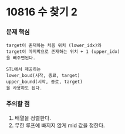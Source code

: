 # 10816 수 찾기 2

### 문제 핵심
```
target이 존재하는 처음 위치 (lower_idx)와
target이 마지막으로 존재하는 위치 + 1 (upper_idx) 
을 빼주면된다.

STL에서 제공하는 
lower_boud(시작, 종료, target) 
upper_bound(시작, 종료, target)
을 사용하도 된다.
```

### 주의할 점
1. 배열을 정렬한다.
2. 무한 루프에 빠지지 않게 mid 값을 정한다.
